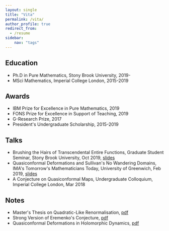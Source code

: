 ```yaml
---
layout: single
title: "Vita"
permalink: /vita/
author_profile: true
redirect_from:
  - /resume
sidebar:
    nav: "tags"
---
```


## Education
* Ph.D in Pure Mathematics, Stony Brook University, 2019-
* MSci Mathematics, Imperial College London, 2015-2019

## Awards
  * IBM Prize for Excellence in Pure Mathematics, 2019
  * FONS Prize for Excellence in Support of Teaching, 2019
  * G-Research Prize, 2017
  * President's Undergraduate Scholarship, 2015-2019

## Talks
  * Brushing the Hairs of Transcendental Entire Functions, Graduate Student Seminar, Stony Brook University, Oct 2019, [slides](/files/brushing-the-hairs-talk.pdf)
  * Quasiconformal Deformations and Sullivan's No Wandering Domains, IMA's Tomorrow's Mathematicians Today, University of Greenwich, Feb 2019, [slides](/files/qc-deformations-talk.pdf)
  * A Conjecture on Quasiconformal Maps, Undergraduate Colloquium, Imperial College London, Mar 2018

## Notes
  * Master's Thesis on Quadratic-Like Renormalisation, [pdf](/files/masters-thesis.pdf)
  * Strong Version of Eremenko's Conjecture, [pdf](/files/eremenko-lyubich-class.pdf)
  * Quasiconformal Deformations in Holomorphic Dynamics, [pdf](/files/quasiconformal-deformations.pdf)
